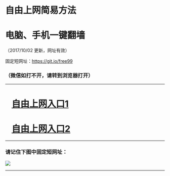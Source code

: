 ﻿# 自由上网简易方法

# 电脑、手机一键翻墙

（2017/10/02 更新，网址有效）

固定短网址：https://git.io/free99

### （微信如打不开，请转到浏览器打开）


***





# &nbsp;&nbsp; <a href="http://ft226025806.fwtz-zhenx1001.xyz/fwqtz01.html?t=10020013983 " target="_blank">自由上网入口1</a>
# &nbsp;&nbsp; <a href="http://ft122241530.fw-tzzhen1002.xyz/fwqtz02.html?t=1002001596 " target="_blank">自由上网入口2</a>
***

### 请记住下图中固定短网址：

<img src="https://s3-us-west-2.amazonaws.com/fwq-1001/yjfq-20170905okok.png" /> 


***

